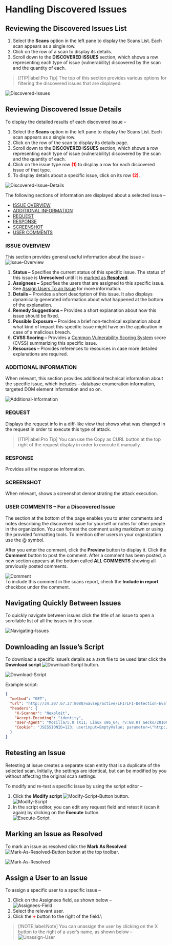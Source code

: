 # Handling Discovered Issues

## Reviewing the Discovered Issues List
1. Select the **Scans** option in the left pane to display the Scans List. Each scan appears as a single row.
2. Click on the row of a scan to display its details.
3. Scroll down to the **DISCOVERED ISSUES** section, which shows a row representing each type of issue (vulnerability) discovered by the scan and the quantity of each. 

> [!TIP|label:Pro Tip]
The top of this section provides various options for filtering the discovered issues that are displayed.

![Discovered-Issues](media/discovered-issues-fullscreen.png ':size=45%')

## Reviewing Discovered Issue Details
To display the detailed results of each discovered issue –
1. Select the **Scans** option in the left pane to display the Scans List. Each scan appears as a single row.
2. Click on the row of the scan to display its details page.
3. Scroll down to the **DISCOVERED ISSUES** section, which shows a row representing each type of issue (vulnerability) discovered by the scan and the quantity of each. 
4. Click on the issue type row **<span style="color:#FF0000;">(1)</span>** to display a row for each discovered issue of that type.
5. To display details about a specific issue, click on its row **<span style="color:#FF0000;">(2)</span>**.

![Discovered-Issue-Details](media/discovered-issue-details.png ':size=45%')

The following sections of information are displayed about a selected issue –
* [ISSUE OVERVIEW](#ISSUE-OVERVIEW)
* [ADDITIONAL INFORMATION](#ADDITIONAL-INFORMATION)
* [REQUEST](#REQUEST)
* [RESPONSE](#RESPONSE)
* [SCREENSHOT](#SCREENSHOT)
* [USER COMMENTS](#USER-COMMENTS-For-a-Discovered-Issue)

### ISSUE OVERVIEW
This section provides general useful information about the issue –\
![Issue-Overview](media/issue-overview.png ':size=45%')
1. **Status –** Specifies the current status of this specific issue. The status of this issue is **Unresolved** until it is [marked as **Resolved**](#Marking-an-Issue-as-Resolved).
2. **Assignees –** Specifies the users that are assigned to this specific issue. See [Assign Users To an Issue](#Assign-a-User-to-an-Issue) for more information.
3. **Details –** Provides a short description of this issue. It also displays dynamically generated information about what happened at the bottom of the explanation. 
4. **Remedy Suggestions –** Provides a short explanation about how this issue should be fixed.
5. **Possible Exposure –** Provides a brief non-technical explanation about what kind of impact this specific issue might have on the application in case of a malicious breach.
6. **CVSS Scoring –** Provides a [Common Vulnerability Scoring System](https://en.wikipedia.org/wiki/Common_Vulnerability_Scoring_System) score (CVSS) summarizing this specific issue.
7. **Resources –** Provides references to resources in case more detailed explanations are required.

### ADDITIONAL INFORMATION
When relevant, this section provides additional technical information about the specific issue, which includes – database enumeration information, targeted DOM element information and so on.

![Additional-Information](media/additional-info.png ':size=45%')

### REQUEST
Displays the request info in a diff-like view that shows what was changed in the request in order to execute this type of attack.
> [!TIP|label:Pro Tip]
You can use the Copy as CURL button at the top right of the request display in order to execute it manually.

### RESPONSE
Provides all the response information.

### SCREENSHOT
When relevant, shows a screenshot demonstrating the attack execution.

### USER COMMENTS – For a Discovered Issue
The section at the bottom of the page enables you to enter comments and notes describing the discovered issue for yourself or notes for other people in the organization. You can format the comment using markdown or using the provided formatting tools. To mention other users in your organization use the @ symbol. 

After you enter the comment, click the **Preview** button to display it. Click the **Comment** button to post the comment. After a comment has been posted, a new section appears at the bottom called **ALL COMMENTS** showing all previously posted comments.

![Comment](media/user-comment.png ':size=45%')\
To include this comment in the scans report, check the **Include in report** checkbox under the comment.

## Navigating Quickly Between Issues
To quickly navigate between issues click the title of an issue to open a scrollable list of all the issues in this scan.

![Navigating-Issues](media/navigating-issues.png ':size=45%')

## Downloading an Issue’s Script
To download a specific issue’s details as a `JSON` file to be used later click the **Download script** ![Download-Script](media/download-button.png ':size=1%') button.

![Download-Script](media/download-script.png ':size=45%')

Example script:

```JSON
{
  "method": "GET",
  "url": "http://34.207.67.27:8080/wavsep/active/LFI/LFI-Detection-Evaluation-GET-200Error/Case02-LFI-FileClass-FilenameContext-Unrestricted-FileDirective-DefaultFullInput-AnyPathReq-Read.jsp?target=file%3A%2F%2F..%5C..%5C..%5C..%5C..%5C..%5C..%5C..%5C..%5C..%5C..%5C..%5C..%5C..%5C..%5C%2Fetc%2Fpasswd%3Froot%2Fapache-tomcat-8.0.27%2Fwebapps%2Fwavsep%2Factive%2FLFI%2FLFI-Detection-Evaluation-GET-200Error%2Fcontent.ini",
  "headers": {
    "X-Scanner": "Nexploit",
    "Accept-Encoding": "identity",
    "User-Agent": "Mozilla/5.0 (X11; Linux x86_64; rv:68.0) Gecko/20100101 Firefox/68.0",
    "Cookie": "JSESSIONID=123; userinput=EmptyValue; parameter=\"http://M5BBaIfz2yls0KrjzzrN5Q?com\""
  }
}
```

## Retesting an Issue
Retesting at issue creates a separate scan entity that is a duplicate of the selected scan. Initially, the settings are identical, but can be modified by you without affecting the original scan settings.

To modify and re-test a specific issue by using the script editor –
1. Click the **Modify script** ![Modify-Script-Button](media/modify-button.png ':size=3%') button.\
![Modify-Script](media/modify-script.png ':size=45%')
2. In the script editor, you can edit any request field and retest it (scan it again) by clicking on the **Execute** button.\
![Execute-Script](media/execute-script.png ':size=45%')

## Marking an Issue as Resolved
To mark an issue as resolved click the **Mark As Resolved** ![Mark-As-Resolved-Button](media/resolved-button.png ':size=3%') button at the top toolbar.

![Mark-As-Resolved](media/mark-as-resolved.png ':size=45%')

## Assign a User to an Issue
To assign a specific user to a specific issue –
1. Click on the Assignees field, as shown below –\
![Assignees-Field](media/assignees-field.png ':size=45%')
2. Select the relevant user.
3. Click the **<span style="color:#FF0000;">+</span>** button to the right of the field.\
> [!NOTE|label:Note]
You can unassign the user by clicking on the X button to the right of a user’s name, as shown below –\
![Unassign-User](media/unassign-user.png ':size=45%')